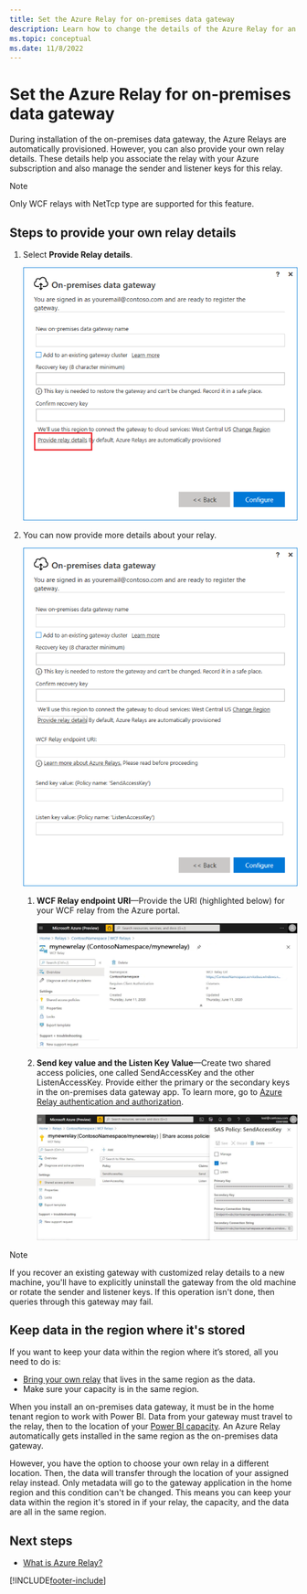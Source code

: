 ```yaml
---
title: Set the Azure Relay for on-premises data gateway
description: Learn how to change the details of the Azure Relay for an on-premises data gateway.
ms.topic: conceptual
ms.date: 11/8/2022
---
```


# Set the Azure Relay for on-premises data gateway

During installation of the on-premises data gateway, the Azure Relays are automatically provisioned. However, you can also provide your own relay details. These details help you associate the relay with your Azure subscription and also manage the sender and listener keys for this relay.

>[!NOTE]
> Only WCF relays with NetTcp type are supported for this feature.

## Steps to provide your own relay details

1. Select **Provide Relay details**.

   ![Select Provide Relay details.](media/service-gateway-azure-relay/configure-gateway-2.png)

2. You can now provide more details about your relay.

   ![Provide additional relay details.](media/service-gateway-azure-relay/provide-relay-details.png)

   1. **WCF Relay endpoint URI**&mdash;Provide the URI (highlighted below) for your WCF relay from the Azure portal.

      ![Provide the WCF relay URI.](media/service-gateway-azure-relay/wfc-relay-uri.png)
  
   2. **Send key value and the Listen Key Value**&mdash;Create two shared access policies, one called SendAccessKey and the other ListenAccessKey. Provide either the primary or the secondary keys in the on-premises data gateway app. To learn more, go to [Azure Relay authentication and authorization](/azure/azure-relay/relay-authentication-and-authorization).

       ![Send and listen access keys.](media/service-gateway-azure-relay/send-access-key-policy.png)

>[!Note]
>If you recover an existing gateway with customized relay details to a new machine, you'll have to explicitly uninstall the gateway from the old machine or rotate the sender and listener keys. If this operation isn't done, then queries through this gateway may fail.

## Keep data in the region where it's stored

If you want to keep your data within the region where it’s stored, all you need to do is:

* [Bring your own relay](#steps-to-provide-your-own-relay-details) that lives in the same region as the data.
* Make sure your capacity is in the same region.

When you install an on-premises data gateway, it must be in the home tenant region to work with Power BI. Data from your gateway must travel to the relay, then to the location of your [Power BI capacity](/power-bi/enterprise/service-admin-premium-manage). An Azure Relay automatically gets installed in the same region as the on-premises data gateway.

However, you have the option to choose your own relay in a different location. Then, the data will transfer through the location of your assigned relay instead. Only metadata will go to the gateway application in the home region and this condition can't be changed. This means you can keep your data within the region it's stored in if your relay, the capacity, and the data are all in the same region.

## Next steps

* [What is Azure Relay?](/azure/azure-relay/relay-what-is-it)

[!INCLUDE[footer-include](../includes/footer-banner.md)]
